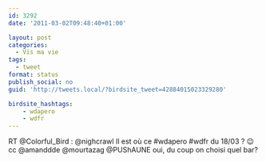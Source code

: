 ```yaml
---
id: 3292
date: '2011-03-02T09:48:40+01:00'

layout: post
categories:
  - Vis ma vie
tags:
  - tweet
format: status
publish_social: no
guid: 'http://tweets.local/?birdsite_tweet=42884015023329280'

birdsite_hashtags:
    - wdapero
    - wdfr
---
```


RT @Colorful\_Bird : @nighcrawl Il est où ce #wdapero #wdfr du 18/03 ? 😉 cc @amanddde @mourtazag @PUShAUNE oui, du coup on choisi quel bar?